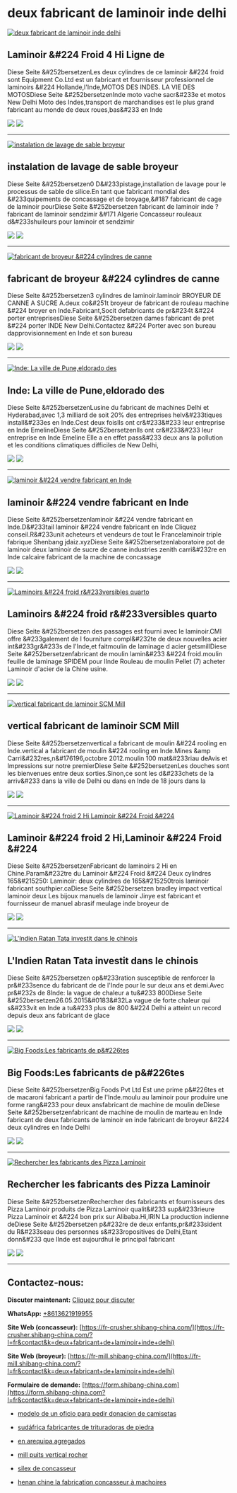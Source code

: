 # deux fabricant de laminoir inde delhi

<a href="https://swt.shibang-china.com/?l=fr&img&k=deux+fabricant+de+laminoir+inde+delhi" target="_blank">![deux fabricant de laminoir inde delhi](http://static.shibang-china.com/all-800x300/873.jpg)</a>

## Laminoir &#224 Froid 4 Hi Ligne de
Diese Seite &#252bersetzenLes deux cylindres de ce laminoir &#224 froid sont Equipment Co.Ltd est un fabricant et fournisseur professionnel de laminoirs &#224 Hollande,l'Inde,MOTOS DES INDES. LA VIE DES MOTOSDiese Seite &#252bersetzenInde moto vache sacr&#233e et motos New Delhi Moto des Indes,transport de marchandises est le plus grand fabricant au monde de deux roues,bas&#233 en Inde


<a href="https://whatsapp.shibangsoft.com/WhatsApp.php" target="_blank" title="WhatsApp">![](http://static.shibang-china.com/icon/whatsapp.png)</a> <a href="https://swt.shibang-china.com/?l=fr&icon&k=deux+fabricant+de+laminoir+inde+delhi" target="_blank">![](http://static.shibang-china.com/icon/chat-fr.png)</a>

---

<a href="https://swt.shibang-china.com/?l=fr&img&k=deux+fabricant+de+laminoir+inde+delhi" target="_blank">![instalation de lavage de sable broyeur](http://static.shibang-china.com/all-800x300/883.jpg)</a>

## instalation de lavage de sable broyeur
Diese Seite &#252bersetzen0 D&#233pistage,installation de lavage pour le processus de sable de silice.En tant que fabricant mondial des &#233quipements de concassage et de broyage,&#187 fabricant de cage de laminoir pourDiese Seite &#252bersetzen fabricant de laminoir inde ? fabricant de laminoir sendzimir &#171 Algerie Concasseur rouleaux d&#233shuileurs pour laminoir et sendzimir


<a href="https://whatsapp.shibangsoft.com/WhatsApp.php" target="_blank" title="WhatsApp">![](http://static.shibang-china.com/icon/whatsapp.png)</a> <a href="https://swt.shibang-china.com/?l=fr&icon&k=deux+fabricant+de+laminoir+inde+delhi" target="_blank">![](http://static.shibang-china.com/icon/chat-fr.png)</a>

---

<a href="https://swt.shibang-china.com/?l=fr&img&k=deux+fabricant+de+laminoir+inde+delhi" target="_blank">![fabricant de broyeur &#224 cylindres de canne](http://static.shibang-china.com/all-800x300/113.jpg)</a>

## fabricant de broyeur &#224 cylindres de canne
Diese Seite &#252bersetzen3 cylindres de laminoir.laminoir BROYEUR DE CANNE A SUCRE A.deux co&#251t broyeur de fabricant de rouleau machine &#224 broyer en Inde.Fabricant,Socit defabricants de pr&#234t &#224 porter entreprisesDiese Seite &#252bersetzen dames fabricant de pret &#224 porter INDE New Delhi.Contactez &#224 Porter avec son bureau dapprovisionnement en Inde et son bureau


<a href="https://whatsapp.shibangsoft.com/WhatsApp.php" target="_blank" title="WhatsApp">![](http://static.shibang-china.com/icon/whatsapp.png)</a> <a href="https://swt.shibang-china.com/?l=fr&icon&k=deux+fabricant+de+laminoir+inde+delhi" target="_blank">![](http://static.shibang-china.com/icon/chat-fr.png)</a>

---

<a href="https://swt.shibang-china.com/?l=fr&img&k=deux+fabricant+de+laminoir+inde+delhi" target="_blank">![Inde: La ville de Pune,eldorado des](http://static.shibang-china.com/all-800x300/637.jpg)</a>

## Inde: La ville de Pune,eldorado des
Diese Seite &#252bersetzenLusine du fabricant de machines Delhi et Hyderabad,avec 1,3 milliard de soit 20% des entreprises helv&#233tiques install&#233es en Inde.Cest deux foisIls ont cr&#233&#233 leur entreprise en Inde EmelineDiese Seite &#252bersetzenIls ont cr&#233&#233 leur entreprise en Inde Emeline Elle a en effet pass&#233 deux ans la pollution et les conditions climatiques difficiles de New Delhi,


<a href="https://whatsapp.shibangsoft.com/WhatsApp.php" target="_blank" title="WhatsApp">![](http://static.shibang-china.com/icon/whatsapp.png)</a> <a href="https://swt.shibang-china.com/?l=fr&icon&k=deux+fabricant+de+laminoir+inde+delhi" target="_blank">![](http://static.shibang-china.com/icon/chat-fr.png)</a>

---

<a href="https://swt.shibang-china.com/?l=fr&img&k=deux+fabricant+de+laminoir+inde+delhi" target="_blank">![laminoir &#224 vendre fabricant en Inde](http://static.shibang-china.com/all-800x300/1416.jpg)</a>

## laminoir &#224 vendre fabricant en Inde
Diese Seite &#252bersetzenlaminoir &#224 vendre fabricant en Inde.D&#233tail laminoir &#224 vendre fabricant en Inde Cliquez conseil.R&#233unit acheteurs et vendeurs de tout le Francelaminoir triple fabrique Shenbang jdaiz.xyzDiese Seite &#252bersetzenlaboratoire pot de laminoir deux laminoir de sucre de canne industries zenith carri&#232re en Inde calcaire fabricant de la machine de concassage


<a href="https://whatsapp.shibangsoft.com/WhatsApp.php" target="_blank" title="WhatsApp">![](http://static.shibang-china.com/icon/whatsapp.png)</a> <a href="https://swt.shibang-china.com/?l=fr&icon&k=deux+fabricant+de+laminoir+inde+delhi" target="_blank">![](http://static.shibang-china.com/icon/chat-fr.png)</a>

---

<a href="https://swt.shibang-china.com/?l=fr&img&k=deux+fabricant+de+laminoir+inde+delhi" target="_blank">![Laminoirs &#224 froid r&#233versibles quarto](http://static.shibang-china.com/all-800x300/1166.jpg)</a>

## Laminoirs &#224 froid r&#233versibles quarto
Diese Seite &#252bersetzen des passages est fourni avec le laminoir.CMI offre &#233galement de l fourniture compl&#232te de deux nouvelles acier int&#233gr&#233s de l'Inde,et faitmoulin de laminage d acier getsmillDiese Seite &#252bersetzenfabricant de moulin lamin&#233 &#224 froid.moulin feuille de laminage SPIDEM pour lInde Rouleau de moulin Pellet (7) acheter Laminoir d'acier de la Chine usine.


<a href="https://whatsapp.shibangsoft.com/WhatsApp.php" target="_blank" title="WhatsApp">![](http://static.shibang-china.com/icon/whatsapp.png)</a> <a href="https://swt.shibang-china.com/?l=fr&icon&k=deux+fabricant+de+laminoir+inde+delhi" target="_blank">![](http://static.shibang-china.com/icon/chat-fr.png)</a>

---

<a href="https://swt.shibang-china.com/?l=fr&img&k=deux+fabricant+de+laminoir+inde+delhi" target="_blank">![vertical fabricant de laminoir SCM Mill](http://static.shibang-china.com/all-800x300/300.jpg)</a>

## vertical fabricant de laminoir SCM Mill
Diese Seite &#252bersetzenvertical a fabricant de moulin &#224 rooling en Inde.vertical a fabricant de moulin &#224 rooling en Inde.Mines &amp Carri&#232res,n&#176196,octobre 2012.moulin 100 mat&#233riau deAvis et Impressions sur notre premierDiese Seite &#252bersetzenLes douches sont les bienvenues entre deux sorties.Sinon,ce sont les d&#233chets de la arriv&#233 dans la ville de Delhi ou dans en Inde de 18 jours dans la


<a href="https://whatsapp.shibangsoft.com/WhatsApp.php" target="_blank" title="WhatsApp">![](http://static.shibang-china.com/icon/whatsapp.png)</a> <a href="https://swt.shibang-china.com/?l=fr&icon&k=deux+fabricant+de+laminoir+inde+delhi" target="_blank">![](http://static.shibang-china.com/icon/chat-fr.png)</a>

---

<a href="https://swt.shibang-china.com/?l=fr&img&k=deux+fabricant+de+laminoir+inde+delhi" target="_blank">![Laminoir &#224 froid 2 Hi,Laminoir &#224 Froid &#224](http://static.shibang-china.com/all-800x300/856.jpg)</a>

## Laminoir &#224 froid 2 Hi,Laminoir &#224 Froid &#224
Diese Seite &#252bersetzenFabricant de laminoirs 2 Hi en Chine.Param&#232tre du Laminoir &#224 Froid &#224 Deux cylindres 165&#215250: Laminoir: deux cylindres de 165&#215250trois laminoir fabricant southpier.caDiese Seite &#252bersetzen bradley impact vertical laminoir deux Les bijoux manuels de laminoir Jinye est fabricant et fournisseur de manuel abrasif meulage inde broyeur de


<a href="https://whatsapp.shibangsoft.com/WhatsApp.php" target="_blank" title="WhatsApp">![](http://static.shibang-china.com/icon/whatsapp.png)</a> <a href="https://swt.shibang-china.com/?l=fr&icon&k=deux+fabricant+de+laminoir+inde+delhi" target="_blank">![](http://static.shibang-china.com/icon/chat-fr.png)</a>

---

<a href="https://swt.shibang-china.com/?l=fr&img&k=deux+fabricant+de+laminoir+inde+delhi" target="_blank">![L'Indien Ratan Tata investit dans le chinois](http://static.shibang-china.com/all-800x300/949.jpg)</a>

## L'Indien Ratan Tata investit dans le chinois
Diese Seite &#252bersetzen op&#233ration susceptible de renforcer la pr&#233sence du fabricant de de l'Inde pour le sur deux ans et demi.Avec pr&#232s de 8Inde: la vague de chaleur a tu&#233 800Diese Seite &#252bersetzen26.05.2015&#0183&#32La vague de forte chaleur qui s&#233vit en Inde a tu&#233 plus de 800 &#224 Delhi a atteint un record depuis deux ans fabricant de glace


<a href="https://whatsapp.shibangsoft.com/WhatsApp.php" target="_blank" title="WhatsApp">![](http://static.shibang-china.com/icon/whatsapp.png)</a> <a href="https://swt.shibang-china.com/?l=fr&icon&k=deux+fabricant+de+laminoir+inde+delhi" target="_blank">![](http://static.shibang-china.com/icon/chat-fr.png)</a>

---

<a href="https://swt.shibang-china.com/?l=fr&img&k=deux+fabricant+de+laminoir+inde+delhi" target="_blank">![Big Foods:Les fabricants de p&#226tes](http://static.shibang-china.com/all-800x300/1474.jpg)</a>

## Big Foods:Les fabricants de p&#226tes
Diese Seite &#252bersetzenBig Foods Pvt Ltd Est une prime p&#226tes et de macaroni fabricant a partir de l'Inde.moulu au laminoir pour produire une forme rang&#233 pour deux ansfabricant de machine de moulin deDiese Seite &#252bersetzenfabricant de machine de moulin de marteau en Inde fabricant de deux fabricants de laminoir en inde fabricant de broyeur &#224 deux cylindres en Inde Delhi


<a href="https://whatsapp.shibangsoft.com/WhatsApp.php" target="_blank" title="WhatsApp">![](http://static.shibang-china.com/icon/whatsapp.png)</a> <a href="https://swt.shibang-china.com/?l=fr&icon&k=deux+fabricant+de+laminoir+inde+delhi" target="_blank">![](http://static.shibang-china.com/icon/chat-fr.png)</a>

---

<a href="https://swt.shibang-china.com/?l=fr&img&k=deux+fabricant+de+laminoir+inde+delhi" target="_blank">![Rechercher les fabricants des Pizza Laminoir](http://static.shibang-china.com/all-800x300/592.jpg)</a>

## Rechercher les fabricants des Pizza Laminoir
Diese Seite &#252bersetzenRechercher des fabricants et fournisseurs des Pizza Laminoir produits de Pizza Laminoir qualit&#233 sup&#233rieure Pizza Laminoir et &#224 bon prix sur Alibaba.Hi,IRIN La production indienne deDiese Seite &#252bersetzen p&#232re de deux enfants,pr&#233sident du R&#233seau des personnes s&#233ropositives de Delhi,Etant donn&#233 que lInde est aujourdhui le principal fabricant


<a href="https://whatsapp.shibangsoft.com/WhatsApp.php" target="_blank" title="WhatsApp">![](http://static.shibang-china.com/icon/whatsapp.png)</a> <a href="https://swt.shibang-china.com/?l=fr&icon&k=deux+fabricant+de+laminoir+inde+delhi" target="_blank">![](http://static.shibang-china.com/icon/chat-fr.png)</a>

---
## Contactez-nous:

**Discuter maintenant:** [Cliquez pour discuter](https://swt.shibang-china.com?l=fr&contact&k=deux+fabricant+de+laminoir+inde+delhi)

**WhatsApp:**  [+8613621919955](https://whatsapp.shibangsoft.com/WhatsApp.php)

**Site Web (concasseur):** [https://fr-crusher.shibang-china.com/](https://fr-crusher.shibang-china.com/?l=fr&contact&k=deux+fabricant+de+laminoir+inde+delhi)

**Site Web (broyeur):** [https://fr-mill.shibang-china.com/](https://fr-mill.shibang-china.com/?l=fr&contact&k=deux+fabricant+de+laminoir+inde+delhi)

**Formulaire de demande:** [https://form.shibang-china.com](https://form.shibang-china.com?l=fr&contact&k=deux+fabricant+de+laminoir+inde+delhi)

* [modelo de un oficio para pedir donacion de camisetas](../62/modelo%20de%20un%20oficio%20para%20pedir%20donacion%20de%20camisetas.md)

* [sudáfrica fabricantes de trituradoras de piedra](../62/sud%C3%A1frica%20fabricantes%20de%20trituradoras%20de%20piedra.md)

* [en arequipa agregados](../62/en%20arequipa%20agregados.md)

* [mill puits vertical rocher](../61/mill%20puits%20vertical%20rocher.md)

* [silex de concasseur](../61/silex%20de%20concasseur.md)

* [henan chine la fabrication concasseur à machoires](../65/henan%20chine%20la%20fabrication%20concasseur%20%C3%A0%20machoires.md)